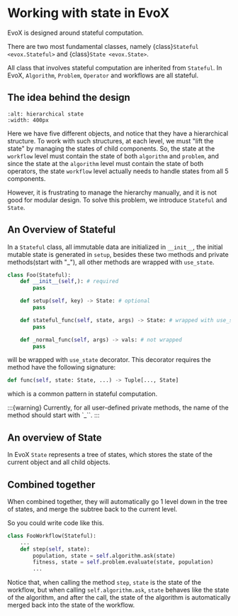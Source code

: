 # Working with state in EvoX

EvoX is designed around stateful computation.

There are two most fundamental classes, namely {class}`Stateful <evox.Stateful>` and {class}`State <evox.State>`.

All class that involves stateful computation are inherited from `Stateful`. In EvoX, `Algorithm`, `Problem`, `Operator` and workflows are all stateful.

## The idea behind the design

```{image} /_static/hierarchical_state.svg
:alt: hierarchical state
:width: 400px
```

Here we have five different objects, and notice that they have a hierarchical structure.
To work with such structures, at each level, we must "lift the state" by managing the states of child components.
So, the state at the `workflow` level must contain the state of both `algorithm` and `problem`,
and since the state at the `algorithm` level must contain the state of both operators,
the state `workflow` level actually needs to handle states from all 5 components.

However, it is frustrating to manage the hierarchy manually, and it is not good for modular design.
To solve this problem, we introduce `Stateful` and `State`.

## An Overview of Stateful

In a `Stateful` class,
all immutable data are initialized in `__init__`,
the initial mutable state is generated in `setup`,
besides these two methods and private methods(start with "\_"),
all other methods are wrapped with `use_state`.

```python
class Foo(Stateful):
    def __init__(self,): # required
        pass

    def setup(self, key) -> State: # optional
        pass

    def stateful_func(self, state, args) -> State: # wrapped with use_state
        pass

    def _normal_func(self, args) -> vals: # not wrapped
        pass
```

will be wrapped with `use_state` decorator. This decorator requires the method have the following signature:

```python
def func(self, state: State, ...) -> Tuple[..., State]
```

which is a common pattern in stateful computation.

:::{warning}
Currently, for all user-defined private methods, the name of the method should start with `_``.
:::

## An overview of State

In EvoX `State` represents a tree of states, which stores the state of the current object and all child objects.

## Combined together

When combined together,
they will automatically go 1 level down in the tree of states,
and merge the subtree back to the current level.

So you could write code like this.

```python
class FooWorkflow(Stateful):
    ...
    def step(self, state):
        population, state = self.algorithm.ask(state)
        fitness, state = self.problem.evaluate(state, population)
        ...
```

Notice that, when calling the method `step`,
`state` is the state of the workflow,
but when calling `self.algorithm.ask`,
`state` behaves like the state of the algorithm,
and after the call, the state of the algorithm is automatically merged back into the state of the workflow.
